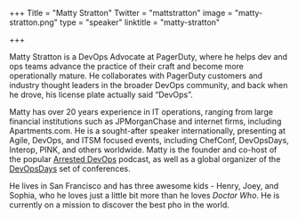 +++
Title = "Matty Stratton"
Twitter = "mattstratton"
image = "matty-stratton.png"
type = "speaker"
linktitle = "matty-stratton"

+++

Matty Stratton is a DevOps Advocate at PagerDuty, where he helps dev and ops teams advance the practice of their craft and become more operationally mature. He collaborates with PagerDuty customers and industry thought leaders in the broader DevOps community, and back when he drove, his license plate actually said “DevOps”.

Matty has over 20 years experience in IT operations, ranging from large financial institutions such as JPMorganChase and internet firms, including Apartments.com. He is a sought-after speaker internationally, presenting at Agile, DevOps, and ITSM focused events, including ChefConf, DevOpsDays, Interop, PINK, and others worldwide. Matty is the founder and co-host of the popular [Arrested DevOps](https://www.arresteddevops.com) podcast, as well as a global organizer of the [DevOpsDays](https://www.devopsdays.org) set of conferences.

He lives in San Francisco and has three awesome kids - Henry, Joey, and Sophia, who he loves just a little bit more than he loves *Doctor Who*. He is currently on a mission to discover the best pho in the world.
